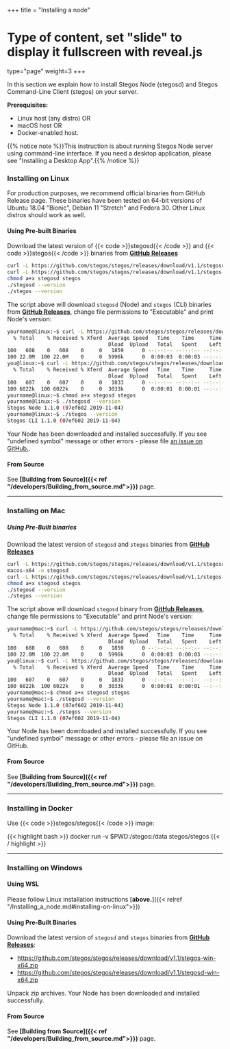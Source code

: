 +++
title = "Installing a node"
# Type of content, set "slide" to display it fullscreen with reveal.js
type="page"
weight=3
+++

In this section we explain how to install Stegos Node (stegosd) and Stegos Command-Line Client (stegos) on your server.

**Prerequisites:**

* Linux host (any distro) OR
* macOS host OR
* Docker-enabled host.

{{% notice note %}}This instruction is about running Stegos Node server using command-line interface. If you need a desktop application, please see "Installing a Desktop App".{{% /notice %}}

### Installing on Linux

For production purposes, we recommend official binaries from GitHub Release page. These binaries have been tested on 64-bit versions of Ubuntu 18.04 "Bionic", Debian 11 "Stretch" and Fedora 30. Other Linux distros should work as well.

#### Using Pre-built Binaries

Download the latest version of {{< code >}}stegosd{{< /code >}} and {{< code >}}stegos{{< /code >}} binaries from [**GitHub Releases**](https://github.com/stegos/stegos/releases)
```bash
curl -L https://github.com/stegos/stegos/releases/download/v1.1/stegosd-linux-x64 -o stegosd
curl -L https://github.com/stegos/stegos/releases/download/v1.1/stegos-linux-x64 -o stegos
chmod a+x stegosd stegos
./stegosd --version
./stegos --version
```

The script above will download `stegosd` (Node) and `stegos` (CLI) binaries from [**GitHub Releases**](https://github.com/stegos/stegos/releases), change file permissions to "Executable" and print Node's version:

```bash
yourname@linux:~$ curl -L https://github.com/stegos/stegos/releases/download/v1.1/stegosd-linux-x64 -o stegosd
  % Total    % Received % Xferd  Average Speed   Time    Time     Time  Current
                                 Dload  Upload   Total   Spent    Left  Speed
100   608    0   608    0     0   1859      0 --:--:-- --:--:-- --:--:--  1859
100 22.0M  100 22.0M    0     0  5996k      0  0:00:03  0:00:03 --:--:-- 7197k
you@linux:~$ curl -L https://github.com/stegos/stegos/releases/download/v1.1/stegos-linux-x64 -o stegos
  % Total    % Received % Xferd  Average Speed   Time    Time     Time  Current
                                 Dload  Upload   Total   Spent    Left  Speed
100   607    0   607    0     0   1833      0 --:--:-- --:--:-- --:--:--  1833
100 6022k  100 6022k    0     0  3033k      0  0:00:01  0:00:01 --:--:-- 5435k
yourname@linux:~$ chmod a+x stegosd stegos
yourname@linux:~$ ./stegosd --version
Stegos Node 1.1.0 (07ef602 2019-11-04)
yourname@linux:~$ ./stegos --version
Stegos CLI 1.1.0 (07ef602 2019-11-04)
```

Your Node has been downloaded and installed successfully.
If you see "undefined symbol" message or other errors - please file [an issue on GitHub.](https://github.com/stegos/stegos/issues). 

#### From Source

See **[Building from Source]({{< ref "/developers/Building_from_source.md">}})** page.
___

### Installing on Mac


##### Using Pre-Built binaries

Download the latest version of `stegosd` and `stegos` binaries from [**GitHub Releases**](https://github.com/stegos/stegos/releases)

```bash
curl -L https://github.com/stegos/stegos/releases/download/v1.1/stegosd-
macos-x64 -o stegosd
curl -L https://github.com/stegos/stegos/releases/download/v1.1/stegos-macos-x64 -o stegos
chmod a+x stegosd stegos
./stegosd --version
./stegos --version
```

The script above will download `stegosd` binary from [**GitHub Releases**](https://github.com/stegos/stegos/releases), change file permissions to "Executable" and print Node's version:

```bash
yourname@mac:~$ curl -L https://github.com/stegos/stegos/releases/download/v1.1/stegosd-macos-x64 -o stegosd
  % Total    % Received % Xferd  Average Speed   Time    Time     Time  Current
                                 Dload  Upload   Total   Spent    Left  Speed
100   608    0   608    0     0   1859      0 --:--:-- --:--:-- --:--:--  1859
100 22.0M  100 22.0M    0     0  5996k      0  0:00:03  0:00:03 --:--:-- 7197k
you@linux:~$ curl -L https://github.com/stegos/stegos/releases/download/v1.1/stegos-macos-x64 -o stegos
  % Total    % Received % Xferd  Average Speed   Time    Time     Time  Current
                                 Dload  Upload   Total   Spent    Left  Speed
100   607    0   607    0     0   1833      0 --:--:-- --:--:-- --:--:--  1833
100 6022k  100 6022k    0     0  3033k      0  0:00:01  0:00:01 --:--:-- 5435k
yourname@mac:~$ chmod a+x stegosd stegos
yourname@mac:~$ ./stegosd --version
Stegos Node 1.1.0 (07ef602 2019-11-04)
yourname@mac:~$ ./stegos --version
Stegos CLI 1.1.0 (07ef602 2019-11-04)
```

Your Node has been downloaded and installed successfully.
If you see "undefined symbol" message or other errors - please file an issue on GitHub.

#### From Source

See **[Building from Source]({{< ref "/developers/Building_from_source.md">}})** page.
___

### Installing in Docker

Use {{< code >}}stegos/stegos{{< /code >}} image:

{{< highlight bash >}}
docker run -v $PWD:/stegos:/data stegos/stegos
{{< / highlight >}}
___

### Installing on Windows

#### Using WSL

Please follow Linux installation instructions [**above.**]({{< relref "/Installing_a_node.md#installing-on-linux">}})

#### Using Pre-Built Binaries

Download the latest version of `stegosd` and `stegos` binaries from [**GitHub Releases**](https://github.com/stegos/stegos/releases):

- https://github.com/stegos/stegos/releases/download/v1.1/stegos-win-x64.zip
- https://github.com/stegos/stegos/releases/download/v1.1/stegosd-win-x64.zip

Unpack zip archives. Your Node has been downloaded and installed successfully.

#### From Source

See **[Building from Source]({{< ref "/developers/Building_from_source.md">}})** page.

